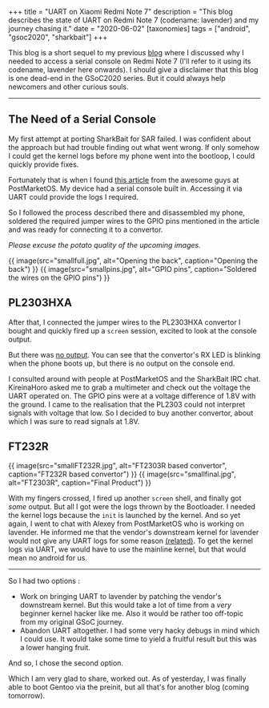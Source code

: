 +++
title = "UART on Xiaomi Redmi Note 7"
description = "This blog describes the state of UART on Redmi Note 7 (codename: lavender) and my journey chasing it."
date = "2020-06-02"
[taxonomies]
tags = ["android", "gsoc2020", "sharkbait"]
+++

This blog is a short sequel to my previous [blog](@/blog/android_boot_high_jinks/index.md) where I discussed why I needed to access a serial console on Redmi Note 7 (I'll refer to it using its codename, lavender here onwards). I should give a disclaimer that this blog is one dead-end in the GSoC2020 series. But it could always help newcomers and other curious souls.

---
## The Need of a Serial Console
My first attempt at porting SharkBait for SAR failed. I was confident about the approach but had trouble finding out what went wrong. If only somehow I could get the kernel logs before my phone went into the bootloop, I could quickly provide fixes.

Fortunately that is when I found [this article](https://wiki.postmarketos.org/wiki/Xiaomi_Redmi_Note_7_(xiaomi-lavender)) from the awesome guys at PostMarketOS. My device had a serial console built in. Accessing it via UART could provide the logs I required. 

So I followed the process described there and disassembled my phone, soldered the required jumper wires to the GPIO pins mentioned in the article and was ready for connecting it to a convertor. 

_Please excuse the potato quality of the upcoming images._

{{ image(src="smallfull.jpg", alt="Opening the back", caption="Opening the back") }} 
{{ image(src="smallpins.jpg", alt="GPIO pins", caption="Soldered the wires on the GPIO pins") }}

## PL2303HXA
After that, I connected the jumper wires to the PL2303HXA convertor I bought and quickly fired up a `screen` session, excited to look at the console output.

But there was [no output](https://youtu.be/UGSwtv_PKHE). You can see that the convertor's RX LED is blinking when the phone boots up, but there is no output on the console end.

I consulted around with people at PostMarketOS and the SharkBait IRC chat. KireinaHoro asked me to grab a multimeter and check out the voltage the UART operated on. The GPIO pins were at a voltage difference of 1.8V with the ground. I came to the realisation that the PL2303 could not interpret signals with voltage that low. So I decided to buy another convertor, about which I was sure to read signals at 1.8V.

## FT232R
{{ image(src="smallFT232R.jpg", alt="FT2303R based convertor", caption="FT232R based convertor") }}
{{ image(src="smallfinal.jpg", alt="FT2303R", caption="Final Product") }}

With my fingers crossed, I fired up another `screen` shell, and finally got _some_ output. 
But all I got were the logs thrown by the Bootloader. I needed the kernel logs because the `init` is launched by the kernel. And so yet again, I went to chat with Alexey from PostMarketOS who is working on lavender. He informed me that the vendor's downstream kernel for lavender would not give any UART logs for some reason [(related)](https://github.com/minlexx/android_kernel_xiaomi_lavender/blob/lineage-16.0/arch/arm/boot/dts/qcom/sdm660-pinctrl.dtsi#L69). To get the kernel logs via UART, we would have to use the mainline kernel, but that would mean no android for us.

---

So I had two options :
- Work on bringing UART to lavender by patching the vendor's downstream kernel. But this would take a lot of time from a _very_ beginner kernel hacker like me. Also it would be rather too off-topic from my original GSoC journey.
- Abandon UART altogether. I had some very hacky debugs in mind which I could use. It would take some time to yield a fruitful result but this was a lower hanging fruit.

And so, I chose the second option.

Which I am very glad to share, worked out. As of yesterday, I was finally able to boot Gentoo via the preinit, but all that's for another blog (coming tomorrow).
